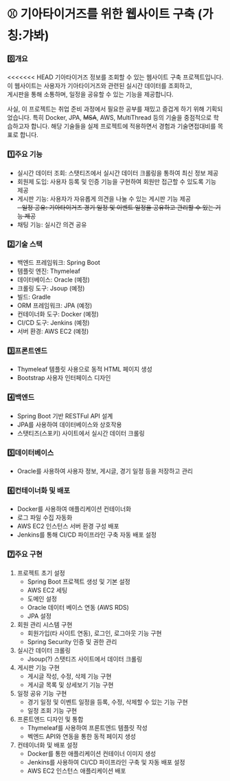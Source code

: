 # ⚾ 기아타이거즈를 위한 웹사이트 구축 (가칭:갸봐)

### 0️⃣개요
<<<<<<< HEAD
기아타이거즈 정보를 조회할 수 있는 웹사이트 구축 프로젝트입니다.    
이 웹사이트는 사용자가 기아타이거즈와 관련된 실시간 데이터를 조회하고,    
게시판을 통해 소통하며, 일정을 공유할 수 있는 기능을 제공합니다.

사실, 이 프로젝트는 취업 준비 과정에서 필요한 공부를 재밌고 즐겁게 하기 위해 기획되었습니다. 
특히 Docker, JPA, ~~MSA~~, AWS, MultiThread 등의 기술을 중점적으로 학습하고자 합니다. 
해당 기술들을 실제 프로젝트에 적용하면서 경험과 기술면접대비를 목표로 합니다.

### 1️⃣주요 기능
- 실시간 데이터 조회: 스탯티즈에서 실시간 데이터 크롤링을 통하여 최신 정보 제공
- 회원제 도입: 사용자 등록 및 인증 기능을 구현하여 회원만 접근할 수 있도록 기능 제공
- 게시판 기능: 사용자가 자유롭게 의견을 나눌 수 있는 게시판 기능 제공        
~~- 일정 공유: 기아타이거즈 경기 일정 및 이벤트 일정을 공유하고 관리할 수 있는 기능 제공~~
- 채팅 기능: 실시간 의견 공유

### 2️⃣기술 스택
- 백엔드 프레임워크: Spring Boot
- 템플릿 엔진: Thymeleaf
- 데이터베이스: Oracle (예정)
- 크롤링 도구: Jsoup (예정)
- 빌드: Gradle
- ORM 프레임워크: JPA (예정)
- 컨테이너화 도구: Docker (예정)
- CI/CD 도구: Jenkins (예정)
- 서버 환경: AWS EC2 (예정)

### 3️⃣프론트엔드
- Thymeleaf 템플릿 사용으로 동적 HTML 페이지 생성
- Bootstrap 사용자 인터페이스 디자인

### 4️⃣백엔드
- Spring Boot 기반 RESTFul API 설계
- JPA를 사용하여 데이터베이스와 상호작용
- 스탯티즈(스포키) 사이트에서 실시간 데이터 크롤링

### 5️⃣데이터베이스
- Oracle를 사용하여 사용자 정보, 게시글, 경기 일정 등을 저장하고 관리

### 6️⃣컨테이너화 및 배포
- Docker를 사용하여 애플리케이션 컨테이너화
- 로그 파일 수집 자동화
- AWS EC2 인스턴스 서버 환경 구성 배포
- Jenkins를 통해 CI/CD 파이프라인 구축 자동 배포 설정

### 7️⃣주요 구현
1. 프로젝트 초기 설정
   - Spring Boot 프로젝트 생성 및 기본 설정
   - AWS EC2 세팅
   - 도메인 설정
   - Oracle 데이터 베이스 연동 (AWS RDS)
   - JPA 설정
2. 회원 관리 시스템 구현
   - 회원가입(타 사이트 연동), 로그인, 로그아웃 기능 구현
   - Spring Security 인증 및 권한 관리
3. 실시간 데이터 크롤링
   - Jsoup(?) 스탯티즈 사이트에서 데이터 크롤링
4. 게시판 기능 구현
   - 게시글 작성, 수정, 삭제 기능 구현
   - 게시글 목록 및 상세보기 기능 구현
5. 일정 공유 기능 구현
   - 경기 일정 및 이벤트 일정을 등록, 수정, 삭제할 수 있는 기능 구현
   - 일정 조회 기능 구현
6. 프론트엔드 디자인 및 통합
   - Thymeleaf를 사용하여 프론트엔드 템플릿 작성
   - 벡엔드 API와 연동을 통한 동적 페이지 생성
7. 컨테이너화 및 배포 설정
   - Docker를 통한 애플리케이션 컨테이너 이미지 생성
   - Jenkins를 사용하여 CI/CD 파이프라인 구축 및 자동 배포 설정
   - AWS EC2 인스턴스 애플리케이션 배포
